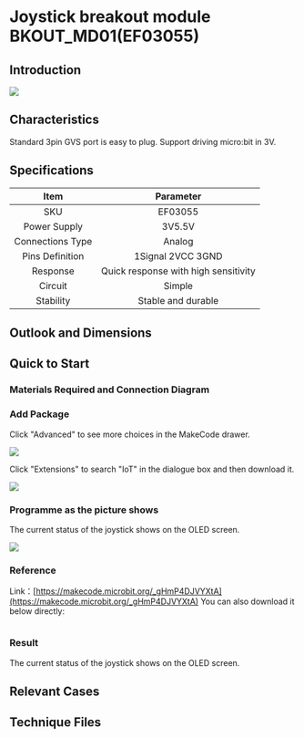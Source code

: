 # Joystick breakout module BKOUT_MD01(EF03055)

## Introduction


![](./images/03055_1.jpg)


## Characteristics


 Standard 3pin GVS port is easy to plug. 
 Support driving micro:bit in 3V.

## Specifications


Item | Parameter 
:-: | :-: 
SKU|EF03055
Power Supply|3V5.5V
Connections Type|Analog
Pins Definition|1Signal 2VCC 3GND
Response|Quick response with high sensitivity
Circuit|Simple
Stability|Stable and durable

## Outlook and Dimensions



## Quick to Start 


### Materials Required and Connection Diagram

### Add Package

Click "Advanced" to see more choices in the MakeCode drawer. 


![](./images/smtcNoB.png)


Click "Extensions" to search "IoT" in the dialogue box and then download it. 



![](./images/AaZxCEb.jpg)


### Programme as the picture shows
 The current status of the joystick shows on the OLED screen.  


![](./images/03055_3.png)


### Reference
Link：[https://makecode.microbit.org/_gHmP4DJVYXtA](https://makecode.microbit.org/_gHmP4DJVYXtA)
You can also download it below directly:

<div style="position:relative;height:0;paddingbottom:70%;overflow:hidden;"><iframe style="position:absolute;top:0;left:0;width:100%;height:100%;" src="https://makecode.microbit.org/#pub:_gHmP4DJVYXtA" frameborder="0" sandbox="allowpopups allowforms allowscripts allowsameorigin"></iframe></div>  


### Result
 The current status of the joystick shows on the OLED screen.  

## Relevant Cases


## Technique Files

